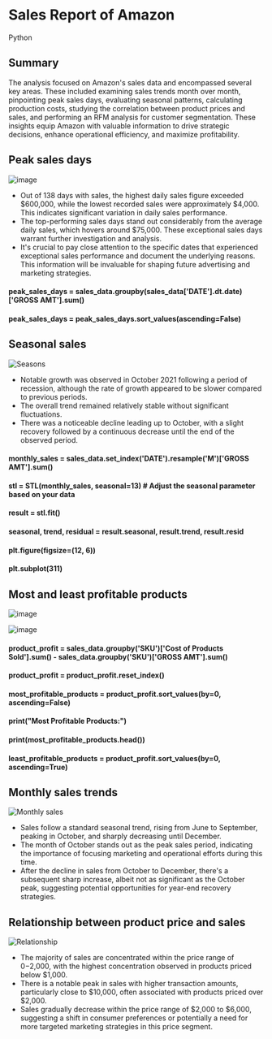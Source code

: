 # Sales Report of Amazon
Python

## Summary 
The analysis focused on Amazon's sales data and encompassed several key areas. 
These included examining sales trends month over month, pinpointing peak sales days, evaluating seasonal patterns, calculating production costs, studying the correlation between product prices and sales, and performing an RFM analysis for customer segmentation.
These insights equip Amazon with valuable information to drive strategic decisions, enhance operational efficiency, and maximize profitability.

## Peak sales days

![image](https://github.com/beishenov3197/salesreportamazon/assets/112967670/38f85ac3-9425-466d-b41d-1428ef3c9259)

- Out of 138 days with sales, the highest daily sales figure exceeded $600,000, while the lowest recorded sales were approximately $4,000. This indicates significant variation in daily sales performance.
- The top-performing sales days stand out considerably from the average daily sales, which hovers around $75,000. These exceptional sales days warrant further investigation and analysis.
- It's crucial to pay close attention to the specific dates that experienced exceptional sales performance and document the underlying reasons. This information will be invaluable for shaping future advertising and marketing strategies.

#### peak_sales_days = sales_data.groupby(sales_data['DATE'].dt.date)['GROSS AMT'].sum()
#### peak_sales_days = peak_sales_days.sort_values(ascending=False)

## Seasonal sales

![Seasons](https://github.com/beishenov3197/salesreportamazon/assets/112967670/bd46aee4-7ab1-4158-8148-a4811273915b)

- Notable growth was observed in October 2021 following a period of recession, although the rate of growth appeared to be slower compared to previous periods.
- The overall trend remained relatively stable without significant fluctuations.
- There was a noticeable decline leading up to October, with a slight recovery followed by a continuous decrease until the end of the observed period.

#### monthly_sales = sales_data.set_index('DATE').resample('M')['GROSS AMT'].sum()
#### stl = STL(monthly_sales, seasonal=13)  # Adjust the seasonal parameter based on your data
#### result = stl.fit()
#### seasonal, trend, residual = result.seasonal, result.trend, result.resid
#### plt.figure(figsize=(12, 6))
#### plt.subplot(311)

## Most and least profitable products

![image](https://github.com/beishenov3197/salesreportamazon/assets/112967670/92603da4-4d70-4e63-8ebe-ccc3f8d65313)

![image](https://github.com/beishenov3197/salesreportamazon/assets/112967670/8107a4f4-93a1-4f24-a728-9daa37b04697)

#### product_profit = sales_data.groupby('SKU')['Cost of Products Sold'].sum() - sales_data.groupby('SKU')['GROSS AMT'].sum()
#### product_profit = product_profit.reset_index()
#### most_profitable_products = product_profit.sort_values(by=0, ascending=False)
#### print("Most Profitable Products:")
#### print(most_profitable_products.head())

#### least_profitable_products = product_profit.sort_values(by=0, ascending=True)

## Monthly sales trends

![Monthly sales](https://github.com/beishenov3197/salesreportamazon/assets/112967670/e439eccb-f0f9-4998-8838-bd217a5d1436)

- Sales follow a standard seasonal trend, rising from June to September, peaking in October, and sharply decreasing until December.
- The month of October stands out as the peak sales period, indicating the importance of focusing marketing and operational efforts during this time.
- After the decline in sales from October to December, there's a subsequent sharp increase, albeit not as significant as the October peak, suggesting potential opportunities for year-end recovery strategies.

## Relationship between product price and sales

![Relationship](https://github.com/beishenov3197/salesreportamazon/assets/112967670/9a343bc0-b160-4e40-a263-221a6948b40f)

- The majority of sales are concentrated within the price range of $0-$2,000, with the highest concentration observed in products priced below $1,000.
- There is a notable peak in sales with higher transaction amounts, particularly close to $10,000, often associated with products priced over $2,000.
- Sales gradually decrease within the price range of $2,000 to $6,000, suggesting a shift in consumer preferences or potentially a need for more targeted marketing strategies in this price segment.
